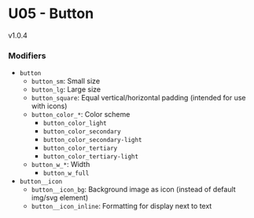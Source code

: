 # U05 - Button
v1.0.4

### Modifiers
* `button`
    * `button_sm`: Small size
    * `button_lg`: Large size
    * `button_square`: Equal vertical/horizontal padding (intended for use with icons)
    * `button_color_*`: Color scheme
        * `button_color_light`
        * `button_color_secondary`
        * `button_color_secondary-light`
        * `button_color_tertiary`
        * `button_color_tertiary-light`
    * `button_w_*`: Width
        * `button_w_full`
* `button__icon`
    * `button__icon_bg`: Background image as icon (instead of default img/svg element)
    * `button__icon_inline`: Formatting for display next to text
